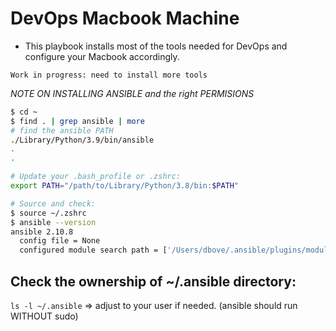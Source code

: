 # DevOps Macbook Machine
- This playbook installs most of the tools needed for DevOps and configure your Macbook accordingly.

`Work in progress: need to install more tools`

_NOTE ON INSTALLING ANSIBLE and the right PERMISIONS_

```bash
$ cd ~
$ find . | grep ansible | more
# find the ansible PATH
./Library/Python/3.9/bin/ansible
.
.

# Update your .bash_profile or .zshrc:
export PATH="/path/to/Library/Python/3.8/bin:$PATH"

# Source and check:
$ source ~/.zshrc
$ ansible --version
ansible 2.10.8
  config file = None
  configured module search path = ['/Users/dbove/.ansible/plugins/modules', '/usr/share/ansible/plugins/modules']
```
## Check the ownership of ~/.ansible directory:
`ls -l ~/.ansible` => adjust to your user if needed. (ansible should run WITHOUT sudo)
